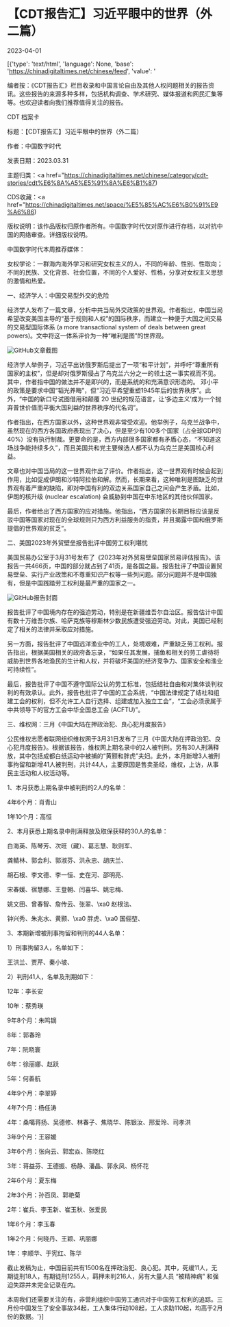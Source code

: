 # 【CDT报告汇】习近平眼中的世界（外二篇）

2023-04-01

[{'type': 'text/html', 'language': None, 'base': 'https://chinadigitaltimes.net/chinese/feed', 'value': '

编者按：《CDT报告汇》栏目收录和中国言论自由及其他人权问题相关的报告资讯。这些报告的来源多种多样，包括机构调查、学术研究、媒体报道和网民汇集等等。也欢迎读者向我们推荐值得关注的报告。





CDT 档案卡

标题：【CDT报告汇】习近平眼中的世界（外二篇）

作者：中国数字时代

发表日期：2023.03.31

主题归类：<a href="https://chinadigitaltimes.net/chinese/category/cdt-stories/cdt%E6%8A%A5%E5%91%8A%E6%B1%87)

CDS收藏：<a href="https://chinadigitaltimes.net/space/%E5%85%AC%E6%B0%91%E9%A6%86)

版权说明：该作品版权归原作者所有。中国数字时代仅对原作进行存档，以对抗中国的网络审查。详细版权说明。





中国数字时代本周推荐媒体：



女权学论：一群海内海外学习和研究女权主义的人，不同的年龄、性别、性取向；不同的民族、文化背景、社会位置，不同的个人爱好、性格，分享对女权主义思想的激情和热爱。



一、经济学人：中国交易型外交的危险

经济学人发布了一篇文章，分析中共当局外交政策的世界观。作者指出，中国当局希望改变美国主导的“基于规则和人权”的国际秩序，而建立一种便于大国之间交易的交易型国际体系 (a more transactional system of deals between great powers)。文中将这一体系评价为一种“唯利是图”的世界观。

![GitHub](https://chinadigitaltimes.net/chinese/files/2023/03/经济学人-xi的世界观.png)文章截图

经济学人举例子，习近平出访俄罗斯后提出了一项“和平计划”，并呼吁“尊重所有国家的主权”，但是却对俄罗斯侵占了乌克兰六分之一的领土这一事实视而不见。其中，作者指中国的做法并不是即兴的，而是系统的和充满意识形态的。 邓小平的政策是要求中国“韬光养晦”，但“习近平希望重塑1945年后的世界秩序”。此外，“中国的新口号试图借用和颠覆 20 世纪的规范语言，让‘多边主义’成为一个抛弃普世价值而平衡大国利益的世界秩序的代名词”。

作者指出，在西方国家以外，这种世界观非常受欢迎。他举例子，乌克兰战争中，虽然现在的西方各国政府表现出了决心，但是至少有100多个国家（占全球GDP的40%）没有执行制裁。更要命的是，西方内部很多国家都有矛盾心态，“不知道这场战争能持续多久”，而且美国共和党主要候选人都不认为乌克兰是美国核心利益。

文章也对中国当局的这一世界观作出了评价。作者指出，这一世界观有时候会起到作用，比如促成伊朗和沙特阿拉伯和解。然而，长期来看，这种唯利是图缺乏的世界观有着严重的缺陷，即对中国有利的双边关系国家自己之间会产生矛盾。比如，伊朗的核升级 (nuclear escalation) 会威胁到中国在中东地区的其他伙伴国家。

最后，作者给出了西方国家的应对措施。他指出，“西方国家的长期目标应该是反驳中国等国家对现在的全球规则只为西方利益服务的指责，并且揭露中国和俄罗斯提倡的世界观的贫乏“。

二、美国2023年外贸壁垒报告批评中国劳工权利堪忧

美国贸易办公室于3月31号发布了《2023年对外贸易壁垒国家贸易评估报告》。该报告一共466页，中国的部分就占到了41页，是各国之最。报告批评了中国设置贸易壁垒、实行产业政策和不尊重知识产权等一些列问题。部分问题并不是中国独有，但是中国践踏劳工权利是最严重的国家之一。

![GitHub](https://chinadigitaltimes.net/chinese/files/2023/03/2023-NTE-Report.jpg)报告封面

报告批评了中国境内存在的强迫劳动，特别是在新疆维吾尔自治区。报告估计中国有数十万维吾尔族、哈萨克族等穆斯林少数民族遭受强迫劳动。对此，美国已经制定了相关的法律并采取应对措施。

另一方面，报告批评了中国远洋渔业中的工人，处境艰难，严重缺乏劳工权利。报告指出，根据美国相关的政府备忘录，“如果任其发展，捕鱼和相关的劳工虐待将威胁到世界各地渔民的生计和人权，并将破坏美国的经济竞争力、国家安全和渔业可持续性”。

最后，报告批评了中国不遵守国际公认的劳工标准，包括结社自由和对集体谈判权利的有效承认。此外，报告也批评了中国的工会系统，“中国法律规定了结社和组建工会的权利，但不允许工人自行选择、组建或加入独立工会”，“工会必须隶属于中共领导下的官方工会中华全国总工会 (ACFTU)”。

三、维权网：三月《中国大陆在押政治犯、良心犯月度报告》

公民维权志愿者联网组织维权网于3月31日发布了三月《中国大陆在押政治犯、良心犯月度报告》。根据该报告，维权网上期名录中的2人被判刑。另有30人刑满释放，其中包括成都白纸运动中被捕的“黄颢和胖虎”夫妇。此外，本月新增3人被刑事拘留和新增41人被判刑，共计44人，主要原因是售卖圣经，维权，上访，从事民主活动和人权活动等。

1、本月获悉上期名录中被判刑的2人的名单：



4年6个月：肖青山

1年10个月：高恒



2、本月获悉上期名录中刑满释放及取保获释的30人的名单：



白海英、陈琴芳、次旺（藏）、葛志慧、耿则军、

龚鲭林、郭会利、郭淑芬、洪永忠、胡庆兰、

胡石根、李文德、李一恒、史在河、邵明亮、

宋春媛、宿慧娜、王登朝、闫喜华、姚忠梅、

姚文田、曾春智、詹传云、张翠、\xa0 赵根法、

钟兴秀、朱兆水、黄颢、\xa0 胖虎、\xa0 国俪堃、



3、本期新增被刑事拘留和判刑的44人名单：



1）刑事拘留3人，名单如下：

王洪兰、贾芹、秦小坡、

2）判刑41人，名单及刑期如下：

12年：李长安

10年：蔡秀瑛

9年8个月：朱鸣镝

8年：郭春玲

7年：阮晓寰

6年：徐丽娜、赵跃

5年：何善航

4年9个月：李翠婷

4年7个月：杨任涛

4年：桑噶蒋扬、吴德修、林春子、焦晓华、陈银汝、邢爱玲、司孝洪

3年9个月：王容媛

3年6个月：张向云、郭宏焱、陈晓红

3年：蒋益芬、王德振、杨静、潘晶、郭永凤、杨怀花

2年6个月：夏东梅

2年3个月：孙百凤、郭艳菊

2年：崔兵、李玉新、崔玉秋、张爱民

1年6个月：李玉春

1年2个月：何晓丹、王颖、巩丽娜

1年：李顺华、于宪红、陈华



截止发稿为止，中国目前共有1500名在押政治犯、良心犯。其中，死缓11人，无期徒刑18人，有期徒刑1255人，羁押未判216人，另有大量人员 “被精神病” 和强迫失踪并未完全记录在内。

本周我们还需要关注的有，非营利组织中国劳工通讯对于中国劳工权利的追踪。三月份中国发生了安全事故34起，工人集体行动108起，工人求助110起，均高于2月份的数据。'}]